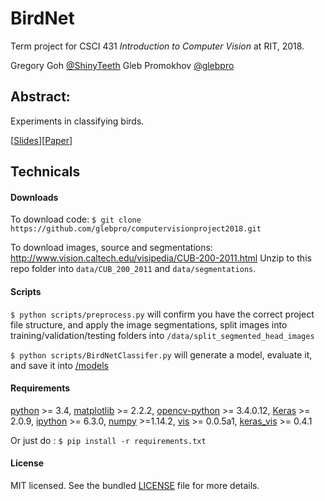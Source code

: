 # BirdNet
Term project for CSCI 431 _Introduction to Computer Vision_ at RIT, 2018.

Gregory Goh [@ShinyTeeth](https://github.com/ShinyTeeth)
Gleb Promokhov [@glebpro](https://github.com/glebpro)

## Abstract:
Experiments in classifying birds.

[[Slides](slides.pdf)][[Paper](paper.pdf)]

## Technicals

#### Downloads
To download code: `$ git clone https://github.com/glebpro/computervisionproject2018.git`

To download images, source and segmentations: http://www.vision.caltech.edu/visipedia/CUB-200-2011.html
Unzip to this repo folder into `data/CUB_200_2011` and `data/segmentations`.

#### Scripts

`$ python scripts/preprocess.py` will confirm you have the correct project file structure, and apply the image segmentations, split images into training/validation/testing folders into `/data/split_segmented_head_images`

`$ python scripts/BirdNetClassifer.py` will generate a model, evaluate it, and save it into [/models](/models)

#### Requirements
[python](https://www.python.org/) >= 3.4, [matplotlib](https://matplotlib.org/) >= 2.2.2, [opencv-python](http://opencv-python-tutroals.readthedocs.io/en/latest/py_tutorials/py_tutorials.html) >= 3.4.0.12, [Keras](https://keras.io/) >= 2.0.9, [ipython](https://ipython.org/) >= 6.3.0, [numpy](http://www.numpy.org/) >=1.14.2, [vis](http://vispy.org/) >= 0.0.5a1, [keras_vis](https://github.com/raghakot/keras-vis) >= 0.4.1

Or just do : `$ pip install -r requirements.txt`

#### License
MIT licensed. See the bundled [LICENSE](/LICENSE) file for more details.
